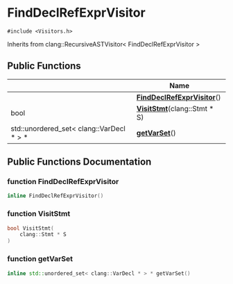 # FindDeclRefExprVisitor






`#include <Visitors.h>`

Inherits from clang::RecursiveASTVisitor< FindDeclRefExprVisitor >

## Public Functions

|                | Name           |
| -------------- | -------------- |
| | **[FindDeclRefExprVisitor](Classes/classFindDeclRefExprVisitor/#function-finddeclrefexprvisitor)**() |
| bool | **[VisitStmt](Classes/classFindDeclRefExprVisitor/#function-visitstmt)**(clang::Stmt * S) |
| std::unordered_set< clang::VarDecl * > * | **[getVarSet](Classes/classFindDeclRefExprVisitor/#function-getvarset)**() |

## Public Functions Documentation

### function FindDeclRefExprVisitor

```cpp
inline FindDeclRefExprVisitor()
```


### function VisitStmt

```cpp
bool VisitStmt(
    clang::Stmt * S
)
```


### function getVarSet

```cpp
inline std::unordered_set< clang::VarDecl * > * getVarSet()
```


